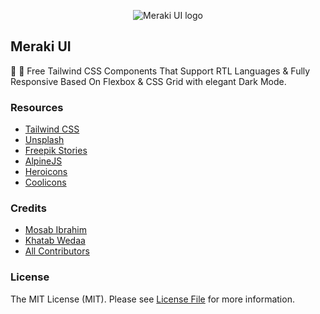 <p align="center">
    <img src="/images/header.png" alt="Meraki UI logo">

## Meraki UI

🎉 🚀 Free Tailwind CSS Components That Support RTL Languages & Fully Responsive Based On Flexbox & CSS Grid with elegant Dark Mode.

### Resources

-   [Tailwind CSS](https://tailwindcss.com)
-   [Unsplash](https://unsplash.com)
-   [Freepik Stories](https://stories.freepik.com)
-   [AlpineJS](https://alpinejs.dev)
-   [Heroicons](https://heroicons.dev)
-   [Coolicons](https://coolicons.cool)

### Credits

-   [Mosab Ibrahim](https://twitter.com/miaababikir)
-   [Khatab Wedaa](https://twitter.com/khatabwedaa)
-   [All Contributors](../../contributors)

### License

The MIT License (MIT). Please see [License File](LICENSE) for more information.
